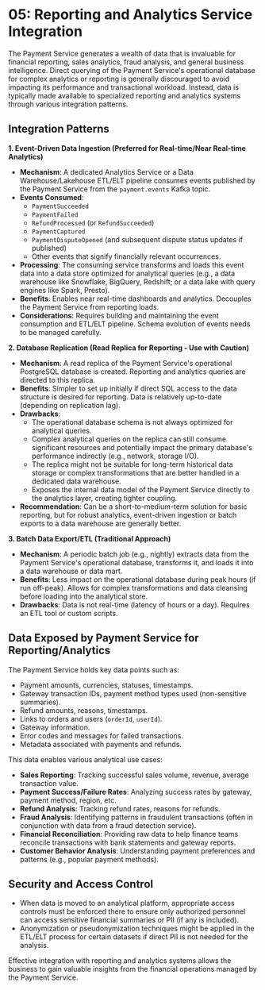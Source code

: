 # 05: Reporting and Analytics Service Integration

The Payment Service generates a wealth of data that is invaluable for financial reporting, sales analytics, fraud analysis, and general business intelligence. Direct querying of the Payment Service's operational database for complex analytics or reporting is generally discouraged to avoid impacting its performance and transactional workload. Instead, data is typically made available to specialized reporting and analytics systems through various integration patterns.

## Integration Patterns

**1. Event-Driven Data Ingestion (Preferred for Real-time/Near Real-time Analytics)**

*   **Mechanism**: A dedicated Analytics Service or a Data Warehouse/Lakehouse ETL/ELT pipeline consumes events published by the Payment Service from the `payment.events` Kafka topic.
*   **Events Consumed**: 
    *   `PaymentSucceeded`
    *   `PaymentFailed`
    *   `RefundProcessed` (or `RefundSucceeded`)
    *   `PaymentCaptured`
    *   `PaymentDisputeOpened` (and subsequent dispute status updates if published)
    *   Other events that signify financially relevant occurrences.
*   **Processing**: The consuming service transforms and loads this event data into a data store optimized for analytical queries (e.g., a data warehouse like Snowflake, BigQuery, Redshift; or a data lake with query engines like Spark, Presto).
*   **Benefits**: Enables near real-time dashboards and analytics. Decouples the Payment Service from reporting loads.
*   **Considerations**: Requires building and maintaining the event consumption and ETL/ELT pipeline. Schema evolution of events needs to be managed carefully.

**2. Database Replication (Read Replica for Reporting - Use with Caution)**

*   **Mechanism**: A read replica of the Payment Service's operational PostgreSQL database is created. Reporting and analytics queries are directed to this replica.
*   **Benefits**: Simpler to set up initially if direct SQL access to the data structure is desired for reporting. Data is relatively up-to-date (depending on replication lag).
*   **Drawbacks**:
    *   The operational database schema is not always optimized for analytical queries.
    *   Complex analytical queries on the replica can still consume significant resources and potentially impact the primary database's performance indirectly (e.g., network, storage I/O).
    *   The replica might not be suitable for long-term historical data storage or complex transformations that are better handled in a dedicated data warehouse.
    *   Exposes the internal data model of the Payment Service directly to the analytics layer, creating tighter coupling.
*   **Recommendation**: Can be a short-to-medium-term solution for basic reporting, but for robust analytics, event-driven ingestion or batch exports to a data warehouse are generally better.

**3. Batch Data Export/ETL (Traditional Approach)**

*   **Mechanism**: A periodic batch job (e.g., nightly) extracts data from the Payment Service's operational database, transforms it, and loads it into a data warehouse or data mart.
*   **Benefits**: Less impact on the operational database during peak hours (if run off-peak). Allows for complex transformations and data cleansing before loading into the analytical store.
*   **Drawbacks**: Data is not real-time (latency of hours or a day). Requires an ETL tool or custom scripts.

## Data Exposed by Payment Service for Reporting/Analytics

The Payment Service holds key data points such as:

*   Payment amounts, currencies, statuses, timestamps.
*   Gateway transaction IDs, payment method types used (non-sensitive summaries).
*   Refund amounts, reasons, timestamps.
*   Links to orders and users (`orderId`, `userId`).
*   Gateway information.
*   Error codes and messages for failed transactions.
*   Metadata associated with payments and refunds.

This data enables various analytical use cases:

*   **Sales Reporting**: Tracking successful sales volume, revenue, average transaction value.
*   **Payment Success/Failure Rates**: Analyzing success rates by gateway, payment method, region, etc.
*   **Refund Analysis**: Tracking refund rates, reasons for refunds.
*   **Fraud Analysis**: Identifying patterns in fraudulent transactions (often in conjunction with data from a fraud detection service).
*   **Financial Reconciliation**: Providing raw data to help finance teams reconcile transactions with bank statements and gateway reports.
*   **Customer Behavior Analysis**: Understanding payment preferences and patterns (e.g., popular payment methods).

## Security and Access Control

*   When data is moved to an analytical platform, appropriate access controls must be enforced there to ensure only authorized personnel can access sensitive financial summaries or PII (if any is included).
*   Anonymization or pseudonymization techniques might be applied in the ETL/ELT process for certain datasets if direct PII is not needed for the analysis.

Effective integration with reporting and analytics systems allows the business to gain valuable insights from the financial operations managed by the Payment Service.
